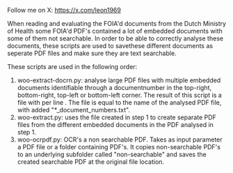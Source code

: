Follow me on X: https://x.com/leon1969

When reading and evaluating the FOIA'd documents from the Dutch Ministry of Health some FOIA'd PDF's contained a lot of embedded documents with some of them not searchable. In order to be able to correctly analyse these documents, these scripts are used to savethese different documents as seperate PDF files and make sure they are text searchable.

These scripts are used in the following order:
1. woo-extract-docrn.py: analyse large PDF files with multiple embedded documents identifiable through a documentnumber in the top-right, bottom-right, top-left or bottom-left corner. The result of this script is a file with per line <file name> <doc nr> <page-range>. The file is equal to the name of the analysed PDF file, with added "*_document_numbers.txt".
2. woo-extract.py: uses the file created in step 1 to create separate PDF files from the different embedded documents in the PDF analysed in step 1.
3. woo-ocrpdf.py: OCR's a non searchable PDF. Takes as input parameter a PDF file or a folder containing PDF's. It copies non-searchable PDF's to an underlying subfolder called "non-searchable" and saves the created searchable PDF at the original file location.

